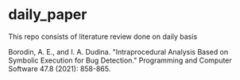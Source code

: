 # daily_paper
This repo consists of literature review done on daily basis


Borodin, A. E., and I. A. Dudina. "Intraprocedural Analysis Based on Symbolic Execution for Bug Detection." Programming and Computer Software 47.8 (2021): 858-865.
